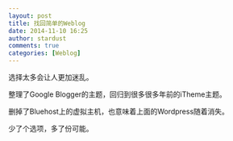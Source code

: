 ```yaml
---
layout: post
title: 找回简单的Weblog
date: 2014-11-10 16:25
author: stardust
comments: true
categories: [Weblog]
---
```

选择太多会让人更加迷乱。

整理了Google Blogger的主题，回归到很多很多年前的iTheme主题。

删掉了Bluehost上的虚拟主机，也意味着上面的Wordpress随着消失。

少了个选项，多了份可能。
